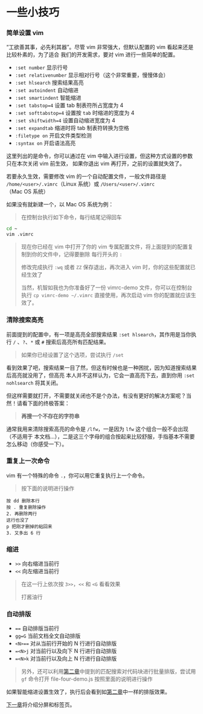 # 一些小技巧

### 简单设置 vim

“工欲善其事，必先利其器”。尽管 vim 非常强大，但默认配置的 vim 看起来还是比较朴素的，为了适合
我们的开发需求，要对 vim 进行一些简单的配置。

- `:set number` 显示行号
- `:set relativenumber` 显示相对行号（这个非常重要，慢慢体会）
- `:set hlsearch` 搜索结果高亮
- `:set autoindent` 自动缩进
- `:set smartindent` 智能缩进
- `:set tabstop=4` 设置 tab 制表符所占宽度为 4
- `:set softtabstop=4` 设置按 `tab` 时缩进的宽度为 4
- `:set shiftwidth=4` 设置自动缩进宽度为 4
- `:set expandtab` 缩进时将 tab 制表符转换为空格
- `:filetype on` 开启文件类型检测
- `:syntax on` 开启语法高亮

这里列出的是命令，你可以通过在 vim 中输入进行设置，但这种方式设置的参数只在本次关闭 vim 前生效，
如果你退出 vim 再打开，之前的设置就失效了。

若要永久生效，需要修改 vim 的一个自动配置文件，一般文件路径是 `/home/<user>/.vimrc`（Linux
系统）或 `/Users/<user>/.vimrc`（Mac OS 系统）

如果没有就新建一个，以 Mac OS 系统为例：

> 在控制台执行如下命令，每行结尾记得回车

```bash
cd ~
vim .vimrc
```

> 现在你已经在 vim 中打开了你的 vim 专属配置文件，将上面提到的配置复制到你的文件中，记得要删除
> 每行开头的 `:`
>
> 修改完成执行 `:wq` 或者 `ZZ` 保存退出，再次进入 vim 时，你的这些配置就已经生效了
>
> 当然，机智如我也为你准备好了一份 vimrc-demo 文件，你可以在控制台执行
> `cp vimrc-demo ~/.vimrc` 直接使用，再次启动 vim 你的配置就应该生效了。

### 清除搜索高亮

前面提到的配置中，有一项是高亮全部搜索结果 `:set hlsearch`，其作用是当你执行 `/`
、`?`、`*` 或 `#` 搜索后高亮所有匹配结果。

> 如果你已经设置了这个选项，尝试执行 `/set`

看到效果了吧，搜索结果一目了然，但这有时候也是一种困扰，因为知道搜索结果后高亮就没用了，但高亮
本人并不这样认为，它会一直高亮下去，直到你用 `:set nohlsearch` 将其关闭。

但这样需要就打开，不需要就关闭也不是个办法，有没有更好的解决方案呢？当然！请看下面的终极答案：

> **再搜一个不存在的字符串**

通常我用来清除搜索高亮的命令是 `/lfw`，一是因为 `lfw` 这个组合一般不会出现（不适用于
本文档...），二是这三个字母的组合按起来比较舒服，手指基本不需要怎么移动（你感受一下）。

### 重复上一次命令

vim 有一个特殊的命令 `.`，你可以用它重复执行上一个命令。

> 按下面的说明进行操作

```
按 dd 删除本行
按 . 重复删除操作
2. 再删除两行
这行也没了
p 把刚才删掉的粘回来
3. 又多出 6 行
```

### 缩进

- `>>` 向右缩进当前行
- `<<` 向左缩进当前行

> 在这一行上依次按 `3>>`，`<<` 和 `<G` 看看效果
>
> 打酱油行

### 自动排版

- `==` 自动排版当前行
- `gg=G` 当前文档全文自动排版
- `<N>==` 对从当前行开始的 N 行进行自动排版
- `=<N>j` 对当前行以及向下 N 行进行自动排版
- `=<N>k` 对当前行以及向上 N 行进行自动排版

> 另外，还可以利用[第二章](file-two.md)中提到的匹配搜索对代码块进行批量排版，尝试用
> `gf` 命令打开 file-four-demo.js 按照里面的说明进行操作

如果智能缩进设置生效了，执行后会看到如[第二章](file－two.md)中一样的排版效果。

[下一章](file-five.md)将介绍分屏和标签页。

